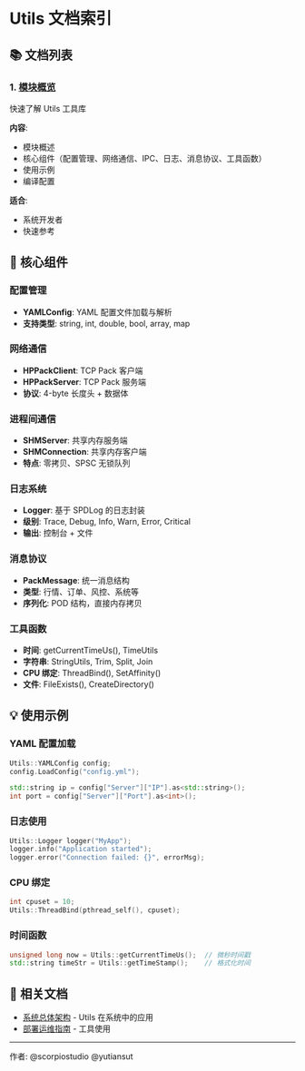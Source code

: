 # Utils 文档索引

## 📚 文档列表

### 1. [模块概览](00_Overview.md)
快速了解 Utils 工具库

**内容**:
- 模块概述
- 核心组件（配置管理、网络通信、IPC、日志、消息协议、工具函数）
- 使用示例
- 编译配置

**适合**:
- 系统开发者
- 快速参考

## 🎯 核心组件

### 配置管理
- **YAMLConfig**: YAML 配置文件加载与解析
- **支持类型**: string, int, double, bool, array, map

### 网络通信
- **HPPackClient**: TCP Pack 客户端
- **HPPackServer**: TCP Pack 服务端
- **协议**: 4-byte 长度头 + 数据体

### 进程间通信
- **SHMServer**: 共享内存服务端
- **SHMConnection**: 共享内存客户端
- **特点**: 零拷贝、SPSC 无锁队列

### 日志系统
- **Logger**: 基于 SPDLog 的日志封装
- **级别**: Trace, Debug, Info, Warn, Error, Critical
- **输出**: 控制台 + 文件

### 消息协议
- **PackMessage**: 统一消息结构
- **类型**: 行情、订单、风控、系统等
- **序列化**: POD 结构，直接内存拷贝

### 工具函数
- **时间**: getCurrentTimeUs(), TimeUtils
- **字符串**: StringUtils, Trim, Split, Join
- **CPU 绑定**: ThreadBind(), SetAffinity()
- **文件**: FileExists(), CreateDirectory()

## 💡 使用示例

### YAML 配置加载
```cpp
Utils::YAMLConfig config;
config.LoadConfig("config.yml");

std::string ip = config["Server"]["IP"].as<std::string>();
int port = config["Server"]["Port"].as<int>();
```

### 日志使用
```cpp
Utils::Logger logger("MyApp");
logger.info("Application started");
logger.error("Connection failed: {}", errorMsg);
```

### CPU 绑定
```cpp
int cpuset = 10;
Utils::ThreadBind(pthread_self(), cpuset);
```

### 时间函数
```cpp
unsigned long now = Utils::getCurrentTimeUs();  // 微秒时间戳
std::string timeStr = Utils::getTimeStamp();    // 格式化时间
```

## 📖 相关文档

- [系统总体架构](../../architecture/SystemArchitecture.md) - Utils 在系统中的应用
- [部署运维指南](../../deployment/DeploymentGuide.md) - 工具使用

---
作者: @scorpiostudio @yutiansut
